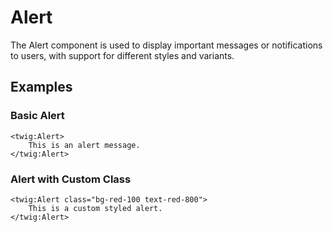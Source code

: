 # Alert

The Alert component is used to display important messages or notifications to users, with support for different styles and variants.

## Examples

### Basic Alert

```twig
<twig:Alert>
    This is an alert message.
</twig:Alert>
```

### Alert with Custom Class

```twig
<twig:Alert class="bg-red-100 text-red-800">
    This is a custom styled alert.
</twig:Alert>
``` 
